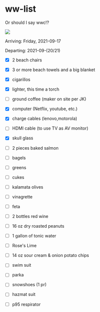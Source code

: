 # ww-list

Or should I say wwc!? 

![](https://media0.giphy.com/media/l4JyQJQ2e60y0gTN6/giphy.gif)

Arriving: Friday, 2021-09-17

Departing: 2021-09-(20/21)

- [x] 2 beach chairs
- [x] 3 or more beach towels and a big blanket
- [x] cigarillos
- [x] lighter, this time a torch
- [ ] ground coffee (maker on site per JK)
- [x] computer (Netflix, youtube, etc.)
- [x] charge cables (lenovo,motorola)
- [ ] HDMI cable (to use TV as AV monitor)
- [x] skull glass
- [ ] 2 pieces baked salmon
- [ ] bagels
- [ ] greens
- [ ] cukes
- [ ] kalamata olives
- [ ] vinagrette
- [ ] feta
- [ ] 2 bottles red wine
- [ ] 16 oz dry roasted peanuts
- [ ] 1 gallon of tonic water
- [ ] Rose's Lime
- [ ] 14 oz sour cream & onion potato chips
- [ ] swim suit
- [ ] parka
- [ ] snowshoes (1 pr)
- [ ] hazmat suit
- [ ] p95 respirator
 

